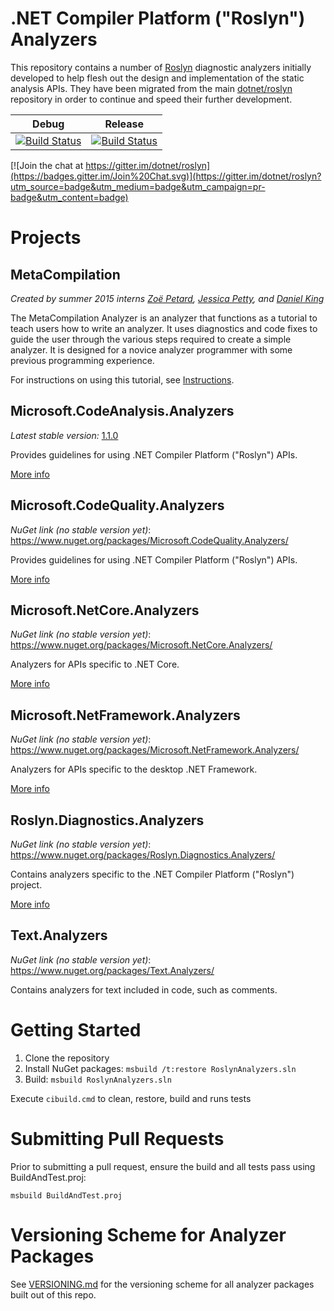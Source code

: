 .NET Compiler Platform ("Roslyn") Analyzers
===========================================

This repository contains a number of [Roslyn](https://github.com/dotnet/roslyn) diagnostic analyzers initially developed to help flesh out the design and implementation of the static analysis APIs. They have been migrated from the main [dotnet/roslyn](https://github.com/dotnet/roslyn) repository in order to continue and speed their further development.

Debug | Release
------|--------
[![Build Status](http://dotnet-ci.cloudapp.net/job/dotnet_roslyn-analyzers/job/master/job/windows_debug/badge/icon)](http://dotnet-ci.cloudapp.net/job/dotnet_roslyn-analyzers/job/master/job/windows_debug/) | [![Build Status](http://dotnet-ci.cloudapp.net/job/dotnet_roslyn-analyzers/job/master/job/windows_release/badge/icon)](http://dotnet-ci.cloudapp.net/job/dotnet_roslyn-analyzers/job/master/job/windows_release/)

[![Join the chat at https://gitter.im/dotnet/roslyn](https://badges.gitter.im/Join%20Chat.svg)](https://gitter.im/dotnet/roslyn?utm_source=badge&utm_medium=badge&utm_campaign=pr-badge&utm_content=badge)


Projects
========

MetaCompilation
---------------

*Created by summer 2015 interns [Zoë Petard](https://github.com/zoepetard), [Jessica Petty](https://github.com/jepetty), and [Daniel King](https://github.com/daking2014)*

The MetaCompilation Analyzer is an analyzer that functions as a tutorial to teach users how to write an analyzer. It uses diagnostics and code fixes to guide the user through the various steps required to create a simple analyzer. It is designed for a novice analyzer programmer with some previous programming experience.

For instructions on using this tutorial, see [Instructions](src/MetaCompilation.Analyzers/Core/ReadMe.md#instructions).

Microsoft.CodeAnalysis.Analyzers
--------------------------------

*Latest stable version:* [1.1.0](https://www.nuget.org/packages/Microsoft.CodeAnalysis.Analyzers/)

Provides guidelines for using .NET Compiler Platform ("Roslyn") APIs.

[More info](src/Microsoft.CodeAnalysis.Analyzers/Microsoft.CodeAnalysis.Analyzers.md)

Microsoft.CodeQuality.Analyzers
--------------------------------

*NuGet link (no stable version yet)*: <https://www.nuget.org/packages/Microsoft.CodeQuality.Analyzers/>

Provides guidelines for using .NET Compiler Platform ("Roslyn") APIs.

[More info](src/Microsoft.CodeQuality.Analyzers/Documentation/Microsoft.CodeQuality.Analyzers.md)

Microsoft.NetCore.Analyzers
-----------------

*NuGet link (no stable version yet)*: <https://www.nuget.org/packages/Microsoft.NetCore.Analyzers/>

Analyzers for APIs specific to .NET Core.

[More info](src/Microsoft.NetCore.Analyzers/Microsoft.NetCore.Analyzers.md)

Microsoft.NetFramework.Analyzers
-----------------

*NuGet link (no stable version yet)*: <https://www.nuget.org/packages/Microsoft.NetFramework.Analyzers/>

Analyzers for APIs specific to the desktop .NET Framework.

[More info](src/Microsoft.NetFramework.Analyzers/Microsoft.NetFramework.Analyzers.md)

Roslyn.Diagnostics.Analyzers
-------------------------------

*NuGet link (no stable version yet)*: <https://www.nuget.org/packages/Roslyn.Diagnostics.Analyzers/>

Contains analyzers specific to the .NET Compiler Platform ("Roslyn") project.

[More info](src/Roslyn.Diagnostics.Analyzers/Roslyn.Diagnostics.Analyzers.md)

Text.Analyzers
-------------------------------

*NuGet link (no stable version yet)*: <https://www.nuget.org/packages/Text.Analyzers/>

Contains analyzers for text included in code, such as comments.

Getting Started
===============

1. Clone the repository
2. Install NuGet packages: `msbuild /t:restore RoslynAnalyzers.sln`
3. Build: `msbuild RoslynAnalyzers.sln`

Execute `cibuild.cmd` to clean, restore, build and runs tests

Submitting Pull Requests
========================

Prior to submitting a pull request, ensure the build and all tests pass using BuildAndTest.proj:
```
msbuild BuildAndTest.proj
```

Versioning Scheme for Analyzer Packages
=======================================

See [VERSIONING.md](.//VERSIONING.md) for the versioning scheme for all analyzer packages built out of this repo.
